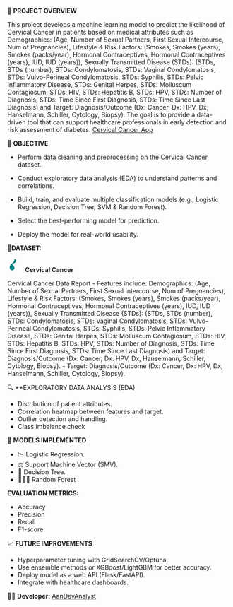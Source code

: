 📌 **PROJECT OVERVIEW**

This project develops a machine learning model to predict the likelihood of Cervical Cancer in patients based on medical attributes such as Demographics: (Age, Number of Sexual Partners, First Sexual Intercourse, Num of Pregnancies), Lifestyle & Risk Factors: (Smokes, Smokes (years), Smokes (packs/year), Hormonal Contraceptives, Hormonal Contraceptives (years), IUD, IUD (years)), Sexually Transmitted Disease (STDs): (STDs, STDs (number), STDs: Condylomatosis, STDs: Vaginal Condylomatosis, STDs: Vulvo-Perineal Condylomatosis, STDs: Syphilis, STDs: Pelvic Inflammatory Disease, STDs: Genital Herpes, STDs: Molluscum Contagiosum, STDs: HIV, STDs: Hepatitis B, STDs: HPV, STDs: Number of Diagnosis, STDs: Time Since First Diagnosis, STDs: Time Since Last Diagnosis) and Target: Diagnosis/Outcome (Dx: Cancer, Dx: HPV, Dx, Hanselmann, Schiller, Cytology, Biopsy)..The goal is to provide a data-driven tool that can support healthcare professionals in early detection and risk assessment of diabetes. [Cervical Cancer App]()

🎯 **OBJECTIVE**

- Perform data cleaning and preprocessing on the Cervical Cancer dataset.

- Conduct exploratory data analysis (EDA) to understand patterns and correlations.

- Build, train, and evaluate multiple classification models (e.g., Logistic Regression, Decision Tree, SVM & Random Forest).

- Select the best-performing model for prediction.

- Deploy the model for real-world usability.


📂**DATASET:** <p align="left">
  <img src="data:image/svg+xml;utf8,
  <svg xmlns='http://www.w3.org/2000/svg' width='32' height='32' viewBox='0 0 24 24'>
    <path fill='%23008080' d='M12 2c0 3-1 5-4.5 7.5C4 12.5 4 15 4 17a4 4 0 0 0 8 0c0-2-1-4-4-6 1 0 1-1 2-2C12 10 15 7 15 4a3 3 0 0 0-3-2z'/>
  </svg>" alt="Cervical Icon"/>
  &nbsp;<strong>Cervical Cancer</strong>
</p> Cervical Cancer Data Report
- Features include: Demographics: (Age, Number of Sexual Partners, First Sexual Intercourse, Num of Pregnancies), Lifestyle & Risk Factors: (Smokes, Smokes (years), Smokes (packs/year), Hormonal Contraceptives, Hormonal Contraceptives (years), IUD, IUD (years)), Sexually Transmitted Disease (STDs): (STDs, STDs (number), STDs: Condylomatosis, STDs: Vaginal Condylomatosis, STDs: Vulvo-Perineal Condylomatosis, STDs: Syphilis, STDs: Pelvic Inflammatory Disease, STDs: Genital Herpes, STDs: Molluscum Contagiosum, STDs: HIV, STDs: Hepatitis B, STDs: HPV, STDs: Number of Diagnosis, STDs: Time Since First Diagnosis, STDs: Time Since Last Diagnosis) and Target: Diagnosis/Outcome (Dx: Cancer, Dx: HPV, Dx, Hanselmann, Schiller, Cytology, Biopsy).
- Target: Diagnosis/Outcome (Dx: Cancer, Dx: HPV, Dx, Hanselmann, Schiller, Cytology, Biopsy).

🔍 **EXPLORATORY DATA ANALYSIS (EDA)

- Distribution of patient attributes.
- Correlation heatmap between features and target.
- Outlier detection and handling.
- Class imbalance check

🤖 **MODELS IMPLEMENTED**

- 📉 Logistic Regression.
- ⚖ Support Machine Vector (SMV).
- 🌲 Decision Tree.
- 🌲🌲🌲 Random Forest

**EVALUATION METRICS:**
- Accuracy
- Precision
- Recall 
- F1-score


📈 **FUTURE IMPROVEMENTS**

- Hyperparameter tuning with GridSearchCV/Optuna.
- Use ensemble methods or XGBoost/LightGBM for better accuracy.
- Deploy model as a web API (Flask/FastAPI).
- Integrate with healthcare dashboards.

👨‍💻 **Developer:** [AanDevAnalyst](https://www.instagram.com)


